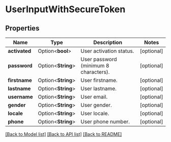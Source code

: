 # UserInputWithSecureToken

## Properties

Name | Type | Description | Notes
------------ | ------------- | ------------- | -------------
**activated** | Option<**bool**> | User activation status. | [optional]
**password** | Option<**String**> | User password (minimum 8 characters). | [optional]
**firstname** | Option<**String**> | User firstname. | [optional]
**lastname** | Option<**String**> | User lastname. | [optional]
**username** | Option<**String**> | User email. | [optional]
**gender** | Option<**String**> | User gender. | [optional]
**locale** | Option<**String**> | User locale. | [optional]
**phone** | Option<**String**> | User phone number. | [optional]

[[Back to Model list]](../README.md#documentation-for-models) [[Back to API list]](../README.md#documentation-for-api-endpoints) [[Back to README]](../README.md)



